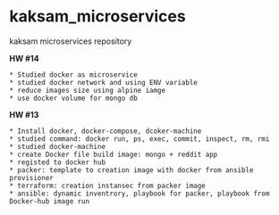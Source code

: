 # kaksam_microservices
kaksam microservices repository

**HW #14**

    * Studied docker as microservice
    * studied docker network and using ENV variable
    * reduce images size using alpine iamge
    * use docker volume for mongo db


**HW #13**

    * Install docker, docker-compose, dcoker-machine
    * studied command: docker run, ps, exec, commit, inspect, rm, rmi
    * studied docker-machine
    * create Docker file build image: mongo + reddit app
    * registed to docker hub
    * packer: template to creation image with docker from ansible provisioner
    * terraform: creation instansec from packer image
    * ansible: dynamic inventrory, playbook for packer, playbook from Docker-hub image run
